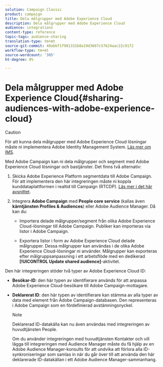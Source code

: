 ```yaml
---
solution: Campaign Classic
product: campaign
title: Dela målgrupper med Adobe Experience Cloud
description: Dela målgrupper med Adobe Experience Cloud
audience: integrations
content-type: reference
topic-tags: audience-sharing
translation-type: tm+mt
source-git-commit: 40abbf1f981331b8a19d3607c57624aac22c91f2
workflow-type: tm+mt
source-wordcount: '305'
ht-degree: 0%

---
```



# Dela målgrupper med Adobe Experience Cloud{#sharing-audiences-with-adobe-experience-cloud}

>[!CAUTION]
>
>För att kunna dela målgrupper med Adobe Experience Cloud lösningar måste ni implementera Adobe Identity Management System. [Läs mer om IMS](../../integrations/using/about-adobe-id.md).

Med Adobe Campaign kan ni dela målgrupper och segment med Adobe Experience Cloud lösningar och bastjänster. Det finns två alternativ:

1. Skicka Adobe Experience Platform segmentdata till Adobe Campaign. För att implementera den här integreringen måste ni koppla kunddataplattformen i realtid till Campaign (RTCDP). [Läs mer i det här avsnittet](https://docs.adobe.com/content/help/en/experience-platform/rtcdp/destinations/destinations-cat/adobe-destinations/adobe-campaign-destination.html).


1. Integrera **Adobe Campaign** med **People core service** (kallas även **kärntjänsten Profiles &amp; Audiences**) eller Adobe Audience Manager. Då kan du:

   * Importera delade målgrupper/segment från olika Adobe Experience Cloud-lösningar till Adobe Campaign. Publiker kan importeras via listor i Adobe Campaign.

   * Exportera listor i form av Adobe Experience Cloud delade målgrupper. Dessa målgrupper kan användas i de olika Adobe Experience Cloud-lösningar ni använder. Målgrupper kan exporteras efter målgruppsanpassning i ett arbetsflöde med en dedikerad **[!UICONTROL Update shared audience]**-aktivitet.

Den här integreringen stöder två typer av Adobe Experience Cloud ID:

* **Besökar-ID**: den här typen av identifierare används för att anpassa Adobe Experience Cloud-besökare till Adobe Campaign-mottagare.
* **Deklarerat ID**: den här typen av identifierare kan stämma av alla typer av data med element från Adobe Campaign-databasen. Den representeras i Adobe Campaign som en fördefinierad avstämningsnyckel.

   >[!NOTE]
   >
   > Deklarerad ID-datakälla kan nu även användas med integreringen av huvudtjänsten People.
   >
   >Om du använder integreringen med huvudtjänsten Kontakter och vill lägga till integreringen med Audience Manager måste du få hjälp av en Adobe Audience Manager-konsults för att undvika att förlora alla ID-synkroniseringar som samlas in när du går över till att använda den här deklarerade ID-datakällan i ett Adobe Audience Manager-sammanhang.
